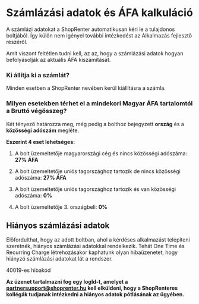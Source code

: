 # Számlázási adatok és ÁFA kalkuláció

A számlázi adatokat a ShopRenter automatikusan kéri le a tulajdonos boltjából. Így külön nem igényel további intézkedést
az Alkalmazás fejlesztő részéről.

Amit viszont feltétlen tudni kell, az az, hogy a számlázási adatok hogyan befolyásolják az aktuális ÁFA kiszámítását.

### Ki állítja ki a számlát?

Minden esetben a ShopRenter nevében kerül kiállításra a számla.

### Milyen esetekben térhet el a mindekori Magyar ÁFA tartalomtól a Bruttó végösszeg?

Két tényező határozza meg, még pedig a bolthoz bejegyzett **ország** és a **közösségi adószám** megléte.

**Eszerint 4 eset lehetséges:**
1. A bolt üzemeltetője magyarországi cég és nincs közösségi adószáma: **27% ÁFA**

2. A bolt üzemeltetője uniós tagországhoz tartozik de nincs közösségi adószáma: **27% ÁFA**

3. A bolt üzemeltetője uniós tagországhoz tartozik és van közösségi adószáma: **0%**

4. A bolt üzemeltetője 3. országbeli: **0%**

## Hiányos számlázási adatok

Előfordulthat, hogy az adott boltban, ahol a kérdéses alkalmazást telepíteni szeretnék,
hiányos számlázási adatokkal rendelkezik.
Tehát One Time és Recurring Charge létrehozásakor kaphatunk olyan hibaüzenetet,
hogy hiányzó számlázási adatokat lát a rendszer.

40019-es hibakód

**Az üzenet tartalmazni fog egy logId-t, amelyet a partnersupport@shoprenter.hu kell elküldeni,
hogy a ShopRenteres kollégák tudjanak intézkedni a hiányos adatok pótlásának az ügyében.**